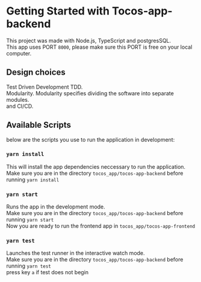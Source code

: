 # Getting Started with Tocos-app-backend

This project was made with Node.js, TypeScript and postgresSQL.\
This app uses PORT `8000`, please make sure this PORT is free on your local computer.

## Design choices

Test Driven Development TDD.\
Modularity. Modularity specifies dividing the software into separate modules.\
and CI/CD.

## Available Scripts

below are the scripts you use to run the application in development:

### `yarn install`

This will install the app dependencies neccessary to run the application.\
Make sure you are in the directory `tocos_app/tocos-app-backend` before running `yarn install`

### `yarn start`

Runs the app in the development mode.\
Make sure you are in the directory `tocos_app/tocos-app-backend` before running `yarn start`\
Now you are ready to run the frontend app in `tocos_app/tocos-app-frontend` 

### `yarn test`

Launches the test runner in the interactive watch mode.\
Make sure you are in the directory `tocos_app/tocos-app-backend` before running `yarn test`\
press key `a` if test does not begin